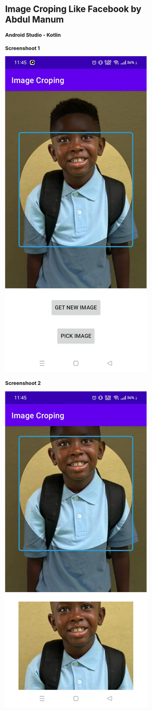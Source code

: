 # Image Croping Like Facebook by Abdul Manum
<h3>Android Studio - Kotlin</h3>

<h3>Screenshoot 1</h3>

![ScreenShoot1](https://github.com/abdulmanum/Image_Croping_Like_Facebook/blob/master/Screenshoot1.jpg?raw=true)

<h3>Screenshoot 2</h3>

![ScreenShoot1](https://github.com/abdulmanum/Image_Croping_Like_Facebook/blob/master/Screenshoot2.jpg?raw=true)

